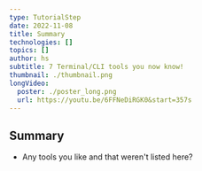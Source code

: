 ```yaml
---
type: TutorialStep
date: 2022-11-08
title: Summary
technologies: []
topics: []
author: hs
subtitle: 7 Terminal/CLI tools you now know!
thumbnail: ./thumbnail.png
longVideo:
  poster: ./poster_long.png
  url: https://youtu.be/6FFNeDiRGK0&start=357s
---
```


## Summary

* Any tools you like and that weren't listed here?
